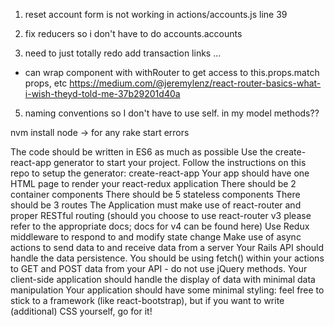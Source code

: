 1. reset account form is not working in actions/accounts.js line 39
2. fix reducers so i don't have to do accounts.accounts

4. need to just totally redo add transaction links ...
- can wrap component with withRouter to get access to this.props.match props, etc
https://medium.com/@jeremylenz/react-router-basics-what-i-wish-theyd-told-me-37b29201d40a

5. naming conventions so I don't have to use self. in my model methods??

nvm install node -> for any rake start errors


The code should be written in ES6 as much as possible
Use the create-react-app generator to start your project.
Follow the instructions on this repo to setup the generator: create-react-app
Your app should have one HTML page to render your react-redux application
There should be 2 container components
There should be 5 stateless components
There should be 3 routes
The Application must make use of react-router and proper RESTful routing (should you choose to use react-router v3 please refer to the appropriate docs; docs for v4 can be found here)
Use Redux middleware to respond to and modify state change
Make use of async actions to send data to and receive data from a server
Your Rails API should handle the data persistence. You should be using fetch() within your actions to GET and POST data from your API - do not use jQuery methods.
Your client-side application should handle the display of data with minimal data manipulation
Your application should have some minimal styling: feel free to stick to a framework (like react-bootstrap), but if you want to write (additional) CSS yourself, go for it!
